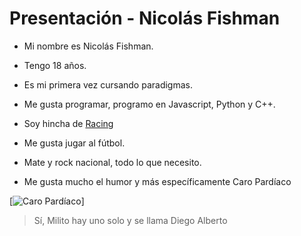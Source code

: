 # Presentación - Nicolás Fishman

- Mi nombre es Nicolás Fishman.
- Tengo 18 años.
- Es mi primera vez cursando paradigmas.
- Me gusta programar, programo en Javascript, Python y C++.
- Soy hincha de [Racing](https://www.youtube.com/watch?v=SU_JWU9sleM)
- Me gusta jugar al fútbol.
- Mate y rock nacional, todo lo que necesito.

- Me gusta mucho el humor y más específicamente Caro Pardíaco
<!-- foto caro.jpg -->
[![Caro Pardíaco](https://pbs.twimg.com/media/DEEFyJUXoAEuzRA.jpg)]


> Sí, Milito hay uno solo y se llama Diego Alberto